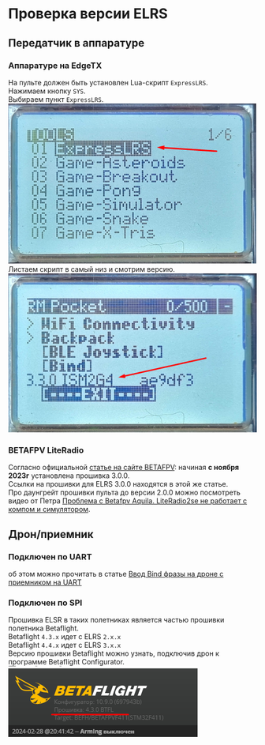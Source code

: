 # Проверка версии ELRS

## Передатчик в аппаратуре

### Аппаратуре на EdgeTX
На пульте должен быть установлен Lua-скрипт `ExpressLRS`.  
Нажимаем кнопку `SYS`.  
Выбираем пункт `ExpressLRS`.  
![](ButtonSYS.png)  
Листаем скрипт в самый низ и смотрим версию.  
![](ELRS_Version.png)

### BETAFPV LiteRadio
Согласно официальной [статье на сайте BETAFPV](https://support.betafpv.com/hc/en-us/articles/22404447195673-How-to-Update-ELRS-V2-to-ELRS-V3): начиная **с ноября 2023г** установлена прошивка 3.0.0.  
Ссылки на прошивки для ELRS 3.0.0 находятся в этой же статье.  
Про даунгрейт прошивки пульта до версии 2.0.0 можно посмотреть видео от Петра [Проблема с Betafpv Aquila. LiteRadio2se не работает с компом и симулятором](https://www.youtube.com/watch?v=1lq6xgl1Efk).  

## Дрон/приемник

### Подключен по UART
об этом можно прочитать в статье [Ввод Bind фразы на дроне с приемником на UART](44_Bind_fraza_drona_s_UART.md)  

### Подключен по SPI
Прошивка ELSR в таких полетниках является частью прошивки полетника Betaflight.  
Betaflight `4.3.x` идет с ELRS `2.x.x`  
Betaflight `4.4.x` идет с ELRS `3.x.x`  
Версию прошивки Betaflight можно узнать, подключив дрон к программе Betaflight Configurator.  
![](Betaflight_version.png)
